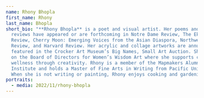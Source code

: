 ```yaml
---
name: Rhony Bhopla
first_name: Rhony
last_name: Bhopla
short_bio: "**Rhony Bhopla** is a poet and visual artist. Her poems and book
  reviews have appeared or are forthcoming in Notre Dame Review, The Ekphrastic
  Review, Cherry Moon: Emerging Voices from the Asian Diaspora, Northwest
  Review, and Harvard Review. Her acrylic and collage artworks are annually
  featured in the Crocker Art Museum’s Big Names, Small Art Auction. She serves
  on the Board of Directors for Women’s Wisdom Art where she supports community
  wellness through creativity. Rhony is a member of the Mapmakers Alumni
  Institute and holds a Master of Fine Arts in Writing from Pacific University.
  When she is not writing or painting, Rhony enjoys cooking and gardening."
portraits:
  - media: 2022/11/rhony-bhopla
---
```

